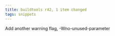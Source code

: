```yaml
---
title: buildtools r42, 1 item changed
tags: snippets
---
```


Add another warning flag, -Wno-unused-parameter
